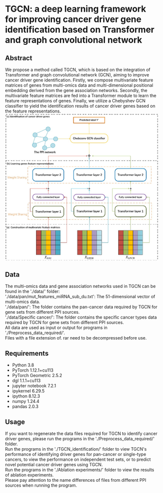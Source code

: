 # TGCN: a deep learning framework for improving cancer driver gene identification based on Transformer and graph convolutional network
## Abstract
We propose a method called TGCN, which is based on the integration of Transformer and graph convolutional network (GCN), aiming to improve cancer driver gene identification. Firstly, we compose multivariate feature matrices of genes from multi-omics data and multi-dimensional positional embedding derived from the gene association networks. Secondly, the multivariate feature matrices are fed into a Transformer module to learn the feature representations of genes. Finally, we utilize a Chebyshev GCN classifier to yield the identification results of cancer driver genes based on the feature representations.<br>
![Image text](https://github.com/wannaBMD/TGCN/blob/main/image/Figure1.jpg)
## Data
The multi-omics data and gene association networks used in TGCN can be found in the './data/' folder:<br>
'./data/pan/mut_features_miRNA_sub_du.txt': The 51-dimensional vector of multi-omics data.<br>
'./data/pan/': The folder contains the pan-cancer data required by TGCN for gene sets from different PPI sources.<br>
'./data/Specific cancer/': The folder contains the specific cancer types data required by TGCN for gene sets from different PPI sources.<br>
All data are used as input or output for programs in './Preprocess_data_required/'.<br>
Files with a file extension of. rar need to be decompressed before use.<br>
## Requirements
- Python 3.8<br>
- PyTorch 1.12.1+cu113<br>
- PyTorch Geometric 2.5.2<br>
- dgl 1.1.1+cu113<br>
- jupyter notebook 7.2.1<br>
- ipykernel 6.29.5<br>
- ipython 8.12.3<br>
- numpy 1.24.4<br>
- pandas 2.0.3<br>
## Usage
If you want to regenerate the data files required for TGCN to identify cancer driver genes, please run the programs in the './Preprocess_data_required/' folder.<br>
Run the programs in the './TGCN_identification/' folder to view TGCN's performance of identifying driver genes for pan-cancer or single-type cancers, to view the performance on independent test sets, or to predict novel potential cancer driver genes using TGCN.<br>
Run the programs in the './Ablation experiments/' folder to view the results of ablation experiments.<br>
Please pay attention to the name differences of files from different PPI sources when running the program.<br>
